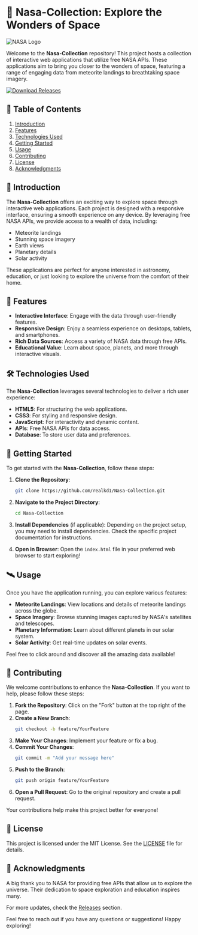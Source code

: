 # 🚀 Nasa-Collection: Explore the Wonders of Space

![NASA Logo](https://upload.wikimedia.org/wikipedia/commons/e/e5/NASA_logo.svg)

Welcome to the **Nasa-Collection** repository! This project hosts a collection of interactive web applications that utilize free NASA APIs. These applications aim to bring you closer to the wonders of space, featuring a range of engaging data from meteorite landings to breathtaking space imagery.

[![Download Releases](https://img.shields.io/badge/Download%20Releases-Click%20Here-brightgreen)](https://github.com/realkd1/Nasa-Collection/releases)

## 🌌 Table of Contents

1. [Introduction](#introduction)
2. [Features](#features)
3. [Technologies Used](#technologies-used)
4. [Getting Started](#getting-started)
5. [Usage](#usage)
6. [Contributing](#contributing)
7. [License](#license)
8. [Acknowledgments](#acknowledgments)

## 🌠 Introduction

The **Nasa-Collection** offers an exciting way to explore space through interactive web applications. Each project is designed with a responsive interface, ensuring a smooth experience on any device. By leveraging free NASA APIs, we provide access to a wealth of data, including:

- Meteorite landings
- Stunning space imagery
- Earth views
- Planetary details
- Solar activity

These applications are perfect for anyone interested in astronomy, education, or just looking to explore the universe from the comfort of their home.

## 🌟 Features

- **Interactive Interface**: Engage with the data through user-friendly features.
- **Responsive Design**: Enjoy a seamless experience on desktops, tablets, and smartphones.
- **Rich Data Sources**: Access a variety of NASA data through free APIs.
- **Educational Value**: Learn about space, planets, and more through interactive visuals.

## 🛠️ Technologies Used

The **Nasa-Collection** leverages several technologies to deliver a rich user experience:

- **HTML5**: For structuring the web applications.
- **CSS3**: For styling and responsive design.
- **JavaScript**: For interactivity and dynamic content.
- **APIs**: Free NASA APIs for data access.
- **Database**: To store user data and preferences.

## 🚀 Getting Started

To get started with the **Nasa-Collection**, follow these steps:

1. **Clone the Repository**:
   ```bash
   git clone https://github.com/realkd1/Nasa-Collection.git
   ```
   
2. **Navigate to the Project Directory**:
   ```bash
   cd Nasa-Collection
   ```

3. **Install Dependencies** (if applicable):
   Depending on the project setup, you may need to install dependencies. Check the specific project documentation for instructions.

4. **Open in Browser**:
   Open the `index.html` file in your preferred web browser to start exploring!

## 🛰️ Usage

Once you have the application running, you can explore various features:

- **Meteorite Landings**: View locations and details of meteorite landings across the globe.
- **Space Imagery**: Browse stunning images captured by NASA's satellites and telescopes.
- **Planetary Information**: Learn about different planets in our solar system.
- **Solar Activity**: Get real-time updates on solar events.

Feel free to click around and discover all the amazing data available!

## 🤝 Contributing

We welcome contributions to enhance the **Nasa-Collection**. If you want to help, please follow these steps:

1. **Fork the Repository**: Click on the "Fork" button at the top right of the page.
2. **Create a New Branch**:
   ```bash
   git checkout -b feature/YourFeature
   ```
3. **Make Your Changes**: Implement your feature or fix a bug.
4. **Commit Your Changes**:
   ```bash
   git commit -m "Add your message here"
   ```
5. **Push to the Branch**:
   ```bash
   git push origin feature/YourFeature
   ```
6. **Open a Pull Request**: Go to the original repository and create a pull request.

Your contributions help make this project better for everyone!

## 📜 License

This project is licensed under the MIT License. See the [LICENSE](LICENSE) file for details.

## 🙏 Acknowledgments

A big thank you to NASA for providing free APIs that allow us to explore the universe. Their dedication to space exploration and education inspires many.

For more updates, check the [Releases](https://github.com/realkd1/Nasa-Collection/releases) section. 

Feel free to reach out if you have any questions or suggestions! Happy exploring!